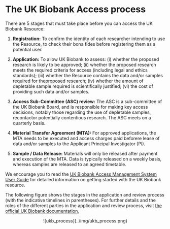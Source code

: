 # The UK Biobank Access process

There are 5 stages that must take place before you can access the UK Biobank Resource:

1. **Registration:** To confirm the identity of each researcher intending to use the Resource, to check their bona fides before registering them as a potential user.

2. **Application:** To allow UK Biobank to assess: (i) whether the proposed research is likely to be approved; (ii) whether the proposed research meets the required criteria for access (including legal and ethics standards); (iii) whether the Resource contains the data and/or samples required for theproposed research; (iv) whether the amount of depletable sample required is scientifically justified; (vi) the cost of providing such data and/or samples.

3. **Access Sub-Committee (ASC) review:** The ASC is a sub-committee of the UK Biobank Board, and is responsible for making key access decisions, notably those regarding the use of depletable samples, recontactor potentially contentious research. The ASC meets on a quarterly basis.

4. **Material Transfer Agreement (MTA):** For approved applications, the MTA needs to be executed and access charges paid beforere lease of data and/or samples to the Applicant Principal Investigator (PI).

5. **Sample / Data Release:** Materials will only be released after payment and execution of the MTA. Data is typically released on a weekly basis, whereas samples are released to an agreed timetable.

We encourage you to read the [UK Biobank Access Management System User Guide](https://www.ukbiobank.ac.uk/wp-content/uploads/2019/09/Access_019-Access-Management-System-User-Guide-V4.0.pdf) for detailed information on getting started with the UK Biobank resource. 

The following figure shows the stages in the application and review process (with  the indicative timelines in parentheses). For further details and the roles of the different parties in the application and review process, visit [the official UK Biobank documentation.](https://www.ukbiobank.ac.uk/wp-content/uploads/2012/09/Access-Procedures-2011-1.pdf)

<center>
![ukb_process](../img/ukb_process.png)
</center>
